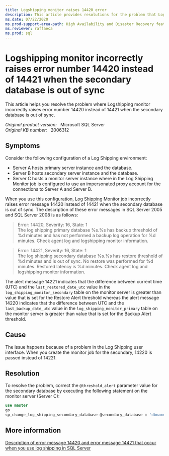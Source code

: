 ```yaml
---
title: Logshipping monitor raises 14420 error
description: This article provides resolutions for the problem that Logshipping monitor incorrectly raises error number 14420 instead of 14421 when the secondary database is out of sync.
ms.date: 07/22/2020
ms.prod-support-area-path: High Availability and Disaster Recovery features
ms.reviewer: raffaeca
ms.prod: sql
---
```

# Logshipping monitor incorrectly raises error number 14420 instead of 14421 when the secondary database is out of sync

This article helps you resolve the problem where Logshipping monitor incorrectly raises error number 14420 instead of 14421 when the secondary database is out of sync.

_Original product version:_ &nbsp; Microsoft SQL Server  
_Original KB number:_ &nbsp; 2006312

## Symptoms

Consider the following configuration of a Log Shipping environment:

- Server A hosts primary server instance and the database.
- Server B hosts secondary server instance and the database.
- Server C hosts a monitor server instance where in the Log Shipping Monitor job is configured to use an impersonated proxy account for the connections to Server A and Server B.

When you use this configuration, Log Shipping Monitor job incorrectly raises error message 14420 instead of 14421 when the secondary database is out of sync. The description of these error messages in SQL Server 2005 and SQL Server 2008 is as follows:

> Error: 14420, Severity: 16, State: 1  
The log shipping primary database %s.%s has backup threshold of %d minutes and has not performed a backup log operation for %d minutes. Check agent log and logshipping monitor information.

> Error: 14421, Severity: 16, State: 1  
The log shipping secondary database %s.%s has restore threshold of %d minutes and is out of sync. No restore was performed for %d minutes. Restored latency is %d minutes. Check agent log and logshipping monitor information.

The alert message 14221 indicates that the difference between current time (UTC) and the `last_restored_date_utc` value in the `log_shipping_monitor_secondary` table on the monitor server is greater than value that is set for the Restore Alert threshold whereas the alert message 14220 indicates that the difference between UTC and the `last_backup_date_utc` value in the `log_shipping_monitor_primary` table on the monitor server is greater than value that is set for the Backup Alert threshold.

## Cause

The issue happens because of a problem in the Log Shipping user interface. When you create the monitor job for the secondary, 14220 is passed instead of 14221.

## Resolution

To resolve the problem, correct the `@threshold_alert` parameter value for the secondary database by executing the following statement on the monitor server (Server C):

```sql
use master
go
sp_change_log_shipping_secondary_database @secondary_database = 'dbname', @threshold_alert = 14421
```

## More information

[Description of error message 14420 and error message 14421 that occur when you use log shipping in SQL Server](https://support.microsoft.com/help/329133/description-of-error-message-14420-and-error-message-14421-that-occur)
